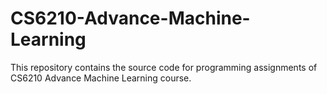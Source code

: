 # CS6210-Advance-Machine-Learning
This repository contains the source code for programming assignments of CS6210 Advance Machine Learning course.
